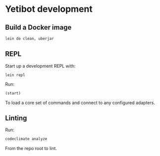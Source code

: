 # Yetibot development

## Build a Docker image

```bash
lein do clean, uberjar
```

## REPL

Start up a development REPL with:

```
lein repl
```

Run:

```clojure
(start)
```

To load a core set of commands and connect to any configured adapters.

## Linting

Run:

```bash
codeclimate analyze
```

From the repo root to lint.
